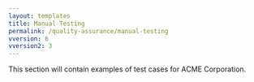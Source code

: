 ```yaml
---
layout: templates
title: Manual Testing
permalink: /quality-assurance/manual-testing
vversion: 6
vversion2: 3
---
```



This section will contain examples of test cases for ACME Corporation.

